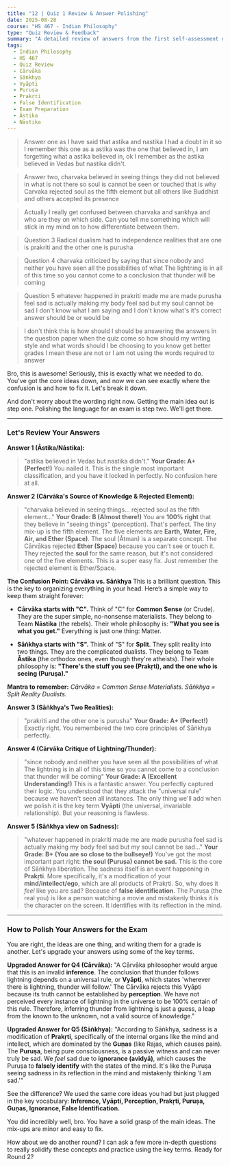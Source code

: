 ```yaml
---
title: "12 | Quiz 1 Review & Answer Polishing"
date: 2025-08-28
course: "HS 467 - Indian Philosophy"
type: "Quiz Review & Feedback"
summary: "A detailed review of answers from the first self-assessment quiz. This document provides feedback, clarifies common points of confusion (e.g., Cārvāka vs. Sāṅkhya), and offers examples of how to upgrade answers for an exam using key philosophical terms."
tags:
  - Indian Philosophy
  - HS 467
  - Quiz Review
  - Cārvāka
  - Sāṅkhya
  - Vyāpti
  - Puruṣa
  - Prakṛti
  - False Identification
  - Exam Preparation
  - Āstika
  - Nāstika
---
```


> Answer one as I have said that astika and nastika I had a doubt in it so I remember this one as a astika was the one that believed in, I am forgetting what a astika believed in, ok I remember as the astika believed in Vedas but nastika didn't.

> Answer two, charvaka believed in seeing things they did not believed in what is not there so soul is cannot be seen or touched that is why Carvaka rejected soul as the fifth element but all others like Buddhist and others accepted its presence

> Actually I really get confused between charvaka and sankhya and who are they on which side. Can you tell me something which will stick in my mind on to how differentiate between them.

> Question 3 Radical dualism had to independence realities that are one is prakriti and the other one is purusha

> Question 4 charvaka criticized by saying that since nobody and neither you have seen all the possibilities of what The lightning is in all of this time so you cannot come to a conclusion that thunder will be coming

> Question 5 whatever happened in prakriti made me are made purusha feel sad is actually making my body feel sad but my soul cannot be sad I don't know what I am saying and I don't know what's it's correct answer should be or would be

> I don't think this is how should I should be answering the answers in the question paper when the quiz come so how should my writing style and what words should I be choosing to you know get better grades I mean these are not or I am not using the words required to answer

Bro, this is awesome! Seriously, this is exactly what we needed to do. You've got the core ideas down, and now we can see exactly where the confusion is and how to fix it. Let's break it down.

And don't worry about the wording right now. Getting the main idea out is step one. Polishing the language for an exam is step two. We'll get there.

---

### **Let's Review Your Answers**

**Answer 1 (Āstika/Nāstika):**

> "astika believed in Vedas but nastika didn't."
> **Your Grade: A+ (Perfect!)**
> You nailed it. This is the single most important classification, and you have it locked in perfectly. No confusion here at all.

**Answer 2 (Cārvāka's Source of Knowledge & Rejected Element):**

> "charvaka believed in seeing things... rejected soul as the fifth element..."
> **Your Grade: B (Almost there!)**
> You are **100% right** that they believe in "seeing things" (perception). That's perfect.
> The tiny mix-up is the fifth element. The five elements are **Earth, Water, Fire, Air, and Ether (Space)**. The soul (Ātman) is a separate concept.
> The Cārvākas rejected **Ether (Space)** because you can't see or touch it. They rejected the **soul** for the same reason, but it's not considered one of the five elements.
> This is a super easy fix. Just remember the rejected element is Ether/Space.

**The Confusion Point: Cārvāka vs. Sāṅkhya**
This is a brilliant question. This is the key to organizing everything in your head. Here’s a simple way to keep them straight forever:

- **Cārvāka starts with "C".** Think of "C" for **Common Sense** (or Crude). They are the super simple, no-nonsense materialists. They belong to Team **Nāstika** (the rebels). Their whole philosophy is: **"What you see is what you get."** Everything is just one thing: Matter.

- **Sāṅkhya starts with "S".** Think of "S" for **Split**. They split reality into two things. They are the complicated dualists. They belong to Team **Āstika** (the orthodox ones, even though they're atheists). Their whole philosophy is: **"There's the stuff you see (Prakṛti), and the one who is seeing (Puruṣa)."**

**Mantra to remember:** _Cārvāka = Common Sense Materialists. Sāṅkhya = Split Reality Dualists._

**Answer 3 (Sāṅkhya's Two Realities):**

> "prakriti and the other one is purusha"
> **Your Grade: A+ (Perfect!)**
> Exactly right. You remembered the two core principles of Sāṅkhya perfectly.

**Answer 4 (Cārvāka Critique of Lightning/Thunder):**

> "since nobody and neither you have seen all the possibilities of what The lightning is in all of this time so you cannot come to a conclusion that thunder will be coming"
> **Your Grade: A (Excellent Understanding!)**
> This is a fantastic answer. You perfectly captured their logic. You understood that they attack the "universal rule" because we haven't seen all instances. The only thing we'll add when we polish it is the key term **Vyāpti** (the universal, invariable relationship). But your reasoning is flawless.

**Answer 5 (Sāṅkhya view on Sadness):**

> "whatever happened in prakriti made me are made purusha feel sad is actually making my body feel sad but my soul cannot be sad..."
> **Your Grade: B+ (You are so close to the bullseye!)**
> You've got the most important part right: **the soul (Puruṣa) cannot be sad.** This is the core of Sāṅkhya liberation.
> The sadness itself is an event happening in **Prakṛti**. More specifically, it's a modification of your **mind/intellect/ego**, which are all products of Prakṛti.
> So, why does it _feel_ like you are sad? Because of **false identification**. The Puruṣa (the real you) is like a person watching a movie and mistakenly thinks it _is_ the character on the screen. It identifies with its reflection in the mind.

---

### **How to Polish Your Answers for the Exam**

You are right, the ideas are one thing, and writing them for a grade is another. Let's upgrade your answers using some of the key terms.

**Upgraded Answer for Q4 (Cārvāka):**
"A Cārvāka philosopher would argue that this is an invalid **inference**. The conclusion that thunder follows lightning depends on a universal rule, or **Vyāpti**, which states 'wherever there is lightning, thunder will follow.' The Cārvāka rejects this Vyāpti because its truth cannot be established by **perception**. We have not perceived every instance of lightning in the universe to be 100% certain of this rule. Therefore, inferring thunder from lightning is just a guess, a leap from the known to the unknown, not a valid source of knowledge."

**Upgraded Answer for Q5 (Sāṅkhya):**
"According to Sāṅkhya, sadness is a modification of **Prakṛti**, specifically of the internal organs like the mind and intellect, which are dominated by the **Guṇas** (like Rajas, which causes pain). The **Puruṣa**, being pure consciousness, is a passive witness and can never truly be sad. We _feel_ sad due to **ignorance (avidyā)**, which causes the Puruṣa to **falsely identify** with the states of the mind. It's like the Puruṣa seeing sadness in its reflection in the mind and mistakenly thinking 'I am sad.'"

See the difference? We used the same core ideas you had but just plugged in the key vocabulary: **Inference, Vyāpti, Perception, Prakṛti, Puruṣa, Guṇas, Ignorance, False Identification.**

You did incredibly well, bro. You have a solid grasp of the main ideas. The mix-ups are minor and easy to fix.

How about we do another round? I can ask a few more in-depth questions to really solidify these concepts and practice using the key terms. Ready for Round 2?

